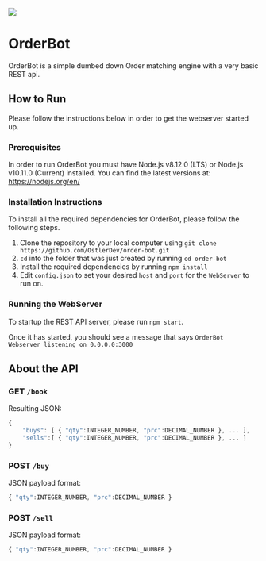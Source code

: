 [![](https://travis-ci.org/OstlerDev/order-bot.svg?branch=master)](https://travis-ci.org/OstlerDev/order-bot)
# OrderBot

OrderBot is a simple dumbed down Order matching engine with a very basic REST api.

## How to Run
Please follow the instructions below in order to get the webserver started up.

### Prerequisites
In order to run OrderBot you must have Node.js v8.12.0 (LTS) or Node.js v10.11.0 (Current) installed. You can find the latest versions at: https://nodejs.org/en/

### Installation Instructions
To install all the required dependencies for OrderBot, please follow the following steps.

1. Clone the repository to your local computer using `git clone https://github.com/OstlerDev/order-bot.git`
2. `cd` into the folder that was just created by running `cd order-bot`
3. Install the required dependencies by running `npm install`
4. Edit `config.json` to set your desired `host` and `port` for the `WebServer` to run on.

### Running the WebServer
To startup the REST API server, please run `npm start`. 

Once it has started, you should see a message that says `OrderBot Webserver listening on 0.0.0.0:3000`

## About the API
### GET `/book`
Resulting JSON:
```js
{
    "buys": [ { "qty":INTEGER_NUMBER, "prc":DECIMAL_NUMBER }, ... ],
    "sells":[ { "qty":INTEGER_NUMBER, "prc":DECIMAL_NUMBER }, ... ]
}
```

### POST `/buy`
JSON payload format: 
```js
{ "qty":INTEGER_NUMBER, "prc":DECIMAL_NUMBER }
```
 
### POST `/sell`
JSON payload format: 
```js
{ "qty":INTEGER_NUMBER, "prc":DECIMAL_NUMBER }
```